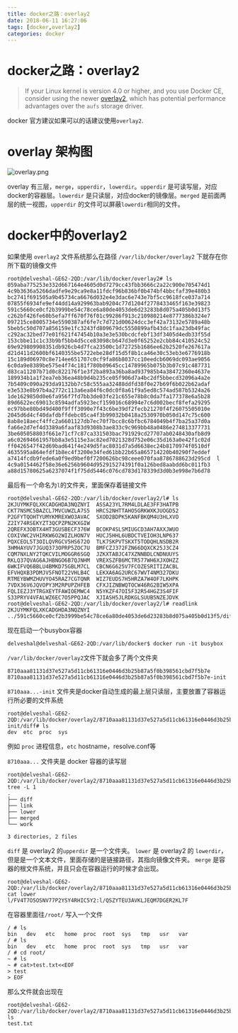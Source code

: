 ```yaml
---
title: docker之路：overlay2
date: 2018-06-11 16:27:06
tags: [docker,overlay2]
categories: docker
---
```


# docker之路：overlay2
> If your Linux kernel is version 4.0 or higher, and you use Docker CE, consider using the newer [overlay2](https://docs.docker.com/storage/storagedriver/overlayfs-driver/), which has potential performance advantages over the `aufs` storage driver.

docker 官方建议如果可以的话建议使用`overlay2`.

# overlay 架构图
![overlay.png](https://upload-images.jianshu.io/upload_images/8053527-45b4fcfb548f6040.png?imageMogr2/auto-orient/strip%7CimageView2/2/w/1240)

overlay 有三层，`merge`，`upperdir`，`lowerdir`。`upperdir` 是可读写层，对应docker的容器层。`lowerdir` 是只读层，对应docker的镜像层。`merged` 是前面两层的统一视图，`upperdir` 的文件可以屏蔽`lowerdir`相同的文件。

<!-- more -->
# docker中的overlay2

如果使用 `overlay2` 文件系统那么在路径 `/var/lib/docker/overlay2` 下就存在你所下载的镜像文件

```
root@delveshal-GE62-2QD:/var/lib/docker/overlay2# ls
059aba775253e332d667164e4605d0d7279cc43fbb3666c2a22c900e705474d1  4c9b3636a5266dadfe9e29ca9e8a11fdcf96b836bf0b474bf4bbcfaf39e480b3  bc2741f691505a9b45734ca6676d032e4e3dac6e743e7bf5cc9618fce037a714
07855f6934fe9ef44dd14a929963bab9204c77d1204f2778433465f163e39823  591c5660ce0cf2b3999be54c78ce6a80de4053de6d23283b8d075a405b0d13f5  c262bf426fe60b5efa7ff670f76f01c99286f913c210980214e8777386b324e7
097215ce8005734e5590387af6fe7c7d721d00624dcc3ef42a73132e5789a48b  5beb5c50d707a856159e1fc3243fd809679dc5550899afb43dc1faa23db49fac  c292ac32bed77e01f621f47454b10a3e3e530bcdcfebf13df3405d4edb33f55d
153cbbe11c1c33b9bf5bb4d5cce83098cb647d3e0f65252e2cbb84c410524c52  69e929809908351db926cb4d7fca23500c1d72725b1686ee62b2520fe267617a  d21d411d2600bf6140355be5722ebe28df15d5f8b1ca46e30c53eb3e6776918b
15c189d06970c8e714ee651707c0cf9fa86b8037cc10eedcb6069dc093ae9056  6c0da9e8389be575e4f74c181f780b09645cc14789965b075b3b07c91c487731  d83ca11207b71d0c822176f1e3f2ba893a36ba8ad937985b4a38472360e4637e
189934b1a1f2ea7eb36ea48b9d4b235ce05f906d7a4bc2df5bbecd32096a4a2e  7b5409c090a293da9132bb7c58c555aa32488ddfd38f0e27b69f6b022b62adaf  e3e533e8b97b4a2772c113a6ea84f6c0dc0f8a61f9a5ed8c574ad587b5324a26
1de1629850d0e6fa956f7fd7bb3de03fe21c655e78b8c0da7fa177378e6a5b28  89d6622ec69013c8594adfa5923ecf159016c68994e7c6d002becf8fefa29295  ec97bbe80bd49d400f9fff3090e7f43c6be39df2fecb21270f4f26075505010e
2045d6d4cf40dafdbffdebc05ca4f3b99032b0418a2530970b050d147c75c600  8ab8e18aecf4ffc2a6601127db7ec70f7bcc8c6bfbc6784049b4f7ba25a37d0a  fa66e2d7ef4d3389a6faaf83d9308b3ae833c9c969bb48a0486e274813377731
3be605058803f661e71cf7c87ca331503bac791929cd27707ab0248430afb8d9  a6c02694661957bb8a3e5115e3ac82ed7021328d752e06c35d163a0e42f1c02d  ff0426547f42d69bad641f4e249d5fac8031d7a5d6638ec24b8170974f0510df
4635595a864efdf1b8ec4f3200e34fed61bb22b65a865714220b40290f7eddef  a7414fcdb9fede6a0f9ed9bef0f7200626bc98ceee070faa8786788623d295cd  l
4c9a0154462f58e36e6256b9604d952915274391f0a126bed8aabdd6bc011fb3  a88d15780625a6237074f1f75dd5446c076cd783d178339d3d0b3e998e7b6d78
```
最后有一个命名为`l`的文件夹，里面保存着链接文件

```
root@delveshal-GE62-2QD:/var/lib/docker/overlay2/l# ls
2KJUYMKFQLXKCADGHDA3NQZNYI  ASSA23YL7RM4LDLAE3FF3HATPB  CKT7NSMC5BAZCL7MVCUWZLA7S5  HRCS2NHTTAHO5GRKWXKJUOGD52  P2GFYTQOHTYUMYKMREXWO3AVAC  SXOD2BDPK5KANFBKQM4U3HLXVO  Z2IY74RSEKYZT3QCPZPN2KXGIW
2QREFX3OBTX4HT3GUSBECF376W  BCOKP4SLSMIUGCD3AH7AXXJWUO  COXIVWC2VHIRKW6O2WIZLHON7V  HUCJ5HHL6UBDCTVEIOH3LNP637  PQXCEOL5T3OILQVRGCV5HS672O  TLK7SKPVTSKXT5TODQHLNSDB2R
3HMHAYUV7JGUQ373OPRP5ZOC7U  BMFCZJ372FZN66DQXCK25J3CZ4  CQM7NXLNY2TQKCVILMOGGR6SGQ  JZKXTABJC47XZNNBDLCNDNUUYS  RKLQ37QVAG6AJHBNGO6B7QJNHM  VREXSZFB6MCTR577WH6XJXOHZZ
6WKIFVQ6BBLU4BMKD75GBLM7CL  CBCN6G625V7FCOZESRITIZACBL  EFVHQXB3PDMJV5FNOT22VHLB4C  LEKXA6AG2URC67WVT4NM327DKU  RTMEYBWMZHUVYO45RAZ7CGTQNR  WIZ7EUDS7H5HRZA7W4OF7LKHPK
7VDX36V6JQVOPY3M2RPUPZHFEB  CFXJIZNBWQTOCW46RG2BIW5XPA  FQLIEZJ3YTRGXEYTFAWIOEMWC4  N5YKZF47OI5F32R54HGZ3S4FIF  S33PRYV4VFALWZ6EC7O5PPQJAC  XJIASH5JLRDKGLSUUB5NZEJDVK
root@delveshal-GE62-2QD:/var/lib/docker/overlay2/l# readlink 2KJUYMKFQLXKCADGHDA3NQZNYI
../591c5660ce0cf2b3999be54c78ce6a80de4053de6d23283b8d075a405b0d13f5/diff
```
现在启动一个busybox容器
```
delveshal@delveshal-GE62-2QD:/var/lib/docker$ docker run -it busybox
```

`/var/lib/docker/overlay2`文件下就会多了两个文件夹

```
8710aaa81131d37e527a5d11cb61316e0446d3b25b87a5f0b398561cbd7f5b7e
8710aaa81131d37e527a5d11cb61316e0446d3b25b87a5f0b398561cbd7f5b7e-init
```

`8710aaa...-init` 文件夹是docker自动生成的最上层只读层，主要放置了容器运行所必要的文件系统
```
root@delveshal-GE62-2QD:/var/lib/docker/overlay2/8710aaa81131d37e527a5d11cb61316e0446d3b25b87a5f0b398561cbd7f5b7e-init/diff# ls
dev  etc  proc  sys
```

例如 `proc` 进程信息，`etc` hostname，resolve.conf等

`8710aaa...` 文件夹是 docker 容器的读写层

```
root@delveshal-GE62-2QD:/var/lib/docker/overlay2/8710aaa81131d37e527a5d11cb61316e0446d3b25b87a5f0b398561cbd7f5b7e# tree -L 1
.
├── diff
├── link
├── lower
├── merged
└── work

3 directories, 2 files
```

`diff` 是 overlay2 的`upperdir` 是一个文件夹。
`lower` 是 overlay2 的 `lowerdir`，但是是一个文本文件，里面存储的是链接路径，其指向镜像文件夹。
`merge` 是容器的根文件系统，并且只会在容器运行的时候才会出现。
```
root@delveshal-GE62-2QD:/var/lib/docker/overlay2/8710aaa81131d37e527a5d11cb61316e0446d3b25b87a5f0b398561cbd7f5b7e# cat lower
l/FV4T7O5OSNV77P2YSY4RHIC5Y2:l/QSZYTEU3AVKLJEQM7DGER2KL7F
```

在容器里面往`/root/` 写入一个文件
```
/ # ls
bin   dev   etc   home  proc  root  sys   tmp   usr   var
/ # ls
bin   dev   etc   home  proc  root  sys   tmp   usr   var
/ # cd root/
~ # ls
~ # cat>test.txt<<EOF
> test
> EOF
```

那么文件就会出现在
```
root@delveshal-GE62-2QD:/var/lib/docker/overlay2/8710aaa81131d37e527a5d11cb61316e0446d3b25b87a5f0b398561cbd7f5b7e/diff/root# ls
test.txt
```
